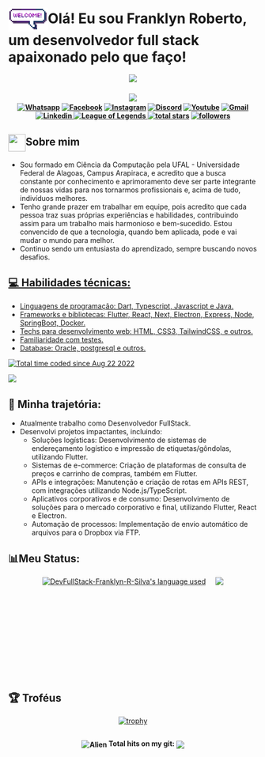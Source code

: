 # <img align="center" src="https://raw.githubusercontent.com/DevFullStack-Franklyn-R-Silva/DevFullStack-Franklyn-R-Silva/master/welcome.gif" width="80px">Olá! Eu sou Franklyn Roberto, um desenvolvedor full stack apaixonado pelo que faço!    
                                                                                 
<!-- ![MARIO](https://user-images.githubusercontent.com/70382532/138322189-2db8df52-9dcb-40a0-88a8-c365466bd33d.gif)--> 
<p align="center">
  <img src="https://user-images.githubusercontent.com/70382532/138322189-2db8df52-9dcb-40a0-88a8-c365466bd33d.gif" width="500" />
</p>
 

                                                                                   
<h4 align="center">                                               
<img src="https://readme-typing-svg.herokuapp.com?color=E22FE4&width=380&height=45&lines=Bem-vindo!;Entusiasta+de+código+aberto;Prazer+em+te+conhecer...&center=true"></a>
    <div>
        <a href="https://api.whatsapp.com/send?phone=82999915558" target="_blank"><img src="https://img.shields.io/badge/Whatsapp-1FA413?style=for-the-badge&logo=whatsapp&logoColor=white" title="Whatsapp"/></a>
        <a href="https://www.facebook.com/FranklynRobertoDaSilva" target="_blank"><img src="https://img.shields.io/badge/facebook-3982e4?style=for-the-badge&logo=facebook&logoColor=white" title="Facebook" /></a>
        <a href="https://www.instagram.com/dev_franklyn_r.s" target="_blank"><img src="https://img.shields.io/badge/-Instagram-%23E4405F?style=for-the-badge&logo=instagram&logoColor=white" target="_blank" title="Instagram"/></a>
        <a href="https://discord.gg/CTUjFnsz" target="_blank"><img src="https://img.shields.io/badge/Discord-7289DA?style=for-the-badge&logo=discord&logoColor=white" target="_blank" title="Discord"/></a>
        <a href="https://www.youtube.com/channel/UCSppGbotlcDQ17B-7Dw4Gog" target="_blank"><img src="https://img.shields.io/badge/YouTube-FF0000?style=for-the-badge&logo=youtube&logoColor=white" title="Youtube" /></a>
        <a href="mailto:franklyn.silva@arapiraca.ufal.br" target="_blank"><img src="https://img.shields.io/badge/Gmail-D14836?style=for-the-badge&logo=gmail&logoColor=white"  title="Gmail"/></a>
        <a href="https://www.linkedin.com/in/franklyn-roberto-dev/" target="_blank"><img src="https://img.shields.io/badge/-LinkedIn-%230077B5?style=for-the-badge&logo=linkedin&logoColor=white" target="_blank" title="Linkedin"/>
        </a>
        <a href="https://www.leagueofgraphs.com/pt/summoner/br/Ceifador+Sombrio-Abyss" target="_blank"><img src="https://img.shields.io/badge/Riot_Games-D32936?style=for-the-badge&logo=riot-games&logoColor=white" target="_blank" title="League of Legends"/>
        </a>
        <a href="https://github.com/hadesfranklyn?tab=repositories&sort=stargazers" target="_blank">
        <img alt="total stars" title="Total stars on GitHub" src="https://custom-icon-badges.demolab.com/github/stars/DevFullStack-Franklyn-R-Silva?color=B8B92B&style=for-the-badge&labelColor=959532&logo=star"/></a>
   <a href="https://github.com/DevFullStack-Franklyn-R-Silva" target="_blank"><img alt="followers" title="Follow me on Github" src="https://img.shields.io/github/followers/DevFullStack-Franklyn-R-Silva?color=236ad3&style=for-the-badge&logo=github&label=Follow"/></a>
    </div>
</h4> 
  
## <img align="center" src="https://raw.githubusercontent.com/hadesfranklyn/hadesfranklyn/master/manopla.gif" width="35px" height="35"/>Sobre mim

- Sou formado em Ciência da Computação pela UFAL - Universidade Federal de Alagoas, Campus Arapiraca, e acredito que a busca constante por conhecimento e aprimoramento deve ser parte integrante de nossas vidas para nos tornarmos profissionais e, acima de tudo, indivíduos melhores.
- Tenho grande prazer em trabalhar em equipe, pois acredito que cada pessoa traz suas próprias experiências e habilidades, contribuindo assim para um trabalho mais harmonioso e bem-sucedido. Estou convencido de que a tecnologia, quando bem aplicada, pode e vai mudar o mundo para melhor.
- Continuo sendo um entusiasta do aprendizado, sempre buscando novos desafios.



<div>
  <a href="https://github.com/DevFullStack-Franklyn-R-Silva">
</div>

## 💻 Habilidades técnicas:
- Linguagens de programação: Dart, Typescript, Javascript e Java.
- Frameworks e bibliotecas: Flutter, React, Next, Electron, Express, Node, SpringBoot, Docker.
- Techs para desenvolvimento web: HTML, CSS3, TailwindCSS, e outros.
- Familiaridade com testes.
- Database: Oracle, postgresql e outros.

<!--https://skillicons.dev -->
<a href="https://wakatime.com/@268de5b9-4dbd-4873-9ede-a165e5745754"><img src="https://wakatime.com/badge/user/268de5b9-4dbd-4873-9ede-a165e5745754.svg" alt="Total time coded since Aug 22 2022" /></a>
<p align="left"> <a href="https://github.com/DevFullStack-Franklyn-R-Silva"><img src="https://go-skill-icons.vercel.app/api/icons?i=vscode,eclipse,spring,androidstudio,postman,github,git,mongodb,mysql,ts,js,html,css,tailwindcss,express,nextjs,electron,bootstrap,react,nodejs,java,docker,postgresql,dart,flutter,jest,oracle"> </a> </p>

## 💼 Minha trajetória:
- Atualmente trabalho como Desenvolvedor FullStack.
- Desenvolvi projetos impactantes, incluindo:
  - Soluções logísticas: Desenvolvimento de sistemas de endereçamento logístico e impressão de etiquetas/gôndolas, utilizando Flutter.
  - Sistemas de e-commerce: Criação de plataformas de consulta de preços e carrinho de compras, também em Flutter.
  - APIs e integrações: Manutenção e criação de rotas em APIs REST, com integrações utilizando Node.js/TypeScript.
  - Aplicativos corporativos e de consumo: Desenvolvimento de soluções para o mercado corporativo e final, utilizando Flutter, React e Electron.
  - Automação de processos: Implementação de envio automático de arquivos para o Dropbox via FTP.

<!-- ## 💻Activity On GitHub:

<p align="center">
  <a href="https://github.com/Thinkright20">      
<img title="stats" alt="streak" src="https://github-readme-streak-stats.herokuapp.com/?user=DevFullStack-Franklyn-R-Silva&theme=dark&hide_border=true&stroke=f53b3b"/>
</a> 
</p>
-->

## 📊Meu Status:

<p align="center">
  <div style="display: flex; justify-content: center; gap: 20px; align-items: flex-start;">
    <a href="https://github.com/anuraghazra/github-readme-stats&layout=compact">
      <img alt="DevFullStack-Franklyn-R-Silva's language used" width="40%" src="https://github-readme-stats.vercel.app/api/wakatime?username=hadesfranklyn&theme=radical&layout=compact"/>
    </a>
    <img height="200px" src="https://github-readme-stats.vercel.app/api?username=DevFullStack-Franklyn-R-Silva&hide_border=true&show_icons=true&count_private=true&theme=tokyonight&bg_color=151515">
  </div>
</p>


## 🏆 Troféus
 
<div align="center"> 
     
[![trophy](https://github-profile-trophy.vercel.app/?username=DevFullStack-Franklyn-R-Silva&theme=tokyonight&row=1&no-frame=true)](https://github.com/hadesfranklyn/github-profile-trophy)

</div>

##
<div align="center">
<h4><img align="center"  alt="Alien" width="200" height="200" src="https://64.media.tumblr.com/7d6c6006d54d3f32a22badac769049e3/tumblr_inline_ojj9i5v6wV1sp1kfz_500.gifv"> Total hits on my git:  <img align="center" src="https://profile-counter.glitch.me/hadesfranklyn/count.svg"></h4>
</div>
<!-- <i> <strong>👀 Total de visitas no meu git:</strong> </i>  ![Visitor Badge](https://visitor-badge.laobi.icu/badge?page_id=hadesfranklyn.hadesfranklyn) -->

##

<!--## 🐍 Snake

![snake animation](https://github.com/hadesfranklyn/hadesfranklyn/blob/output/github-contribution-grid-snake2.svg) -->

